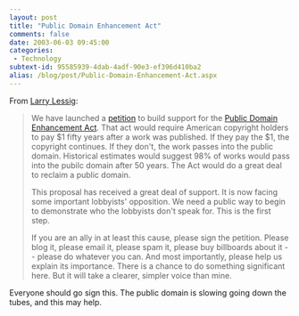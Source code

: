 ```yaml
---
layout: post
title: "Public Domain Enhancement Act"
comments: false
date: 2003-06-03 09:45:00
categories:
 - Technology
subtext-id: 95585939-4dab-4adf-90e3-ef396d410ba2
alias: /blog/post/Public-Domain-Enhancement-Act.aspx
---
```



From [Larry Lessig](http://cyberlaw.stanford.edu/lessig/blog/):

> We have launched a [petition](http://www.petitiononline.com/eldred/petition.html) to build support for the [Public Domain Enhancement Act](http://eldred.cc/). That act would require American copyright holders to pay $1 fifty years after a work was published. If they pay the $1, the copyright continues. If they don't, the work passes into the public domain. Historical estimates would suggest 98% of works would pass into the pubilc domain after 50 years. The Act would do a great deal to reclaim a public domain.
> 
> This proposal has received a great deal of support. It is now facing some important lobbyists' opposition. We need a public way to begin to demonstrate who the lobbyists don't speak for. This is the first step. 
> 
> If you are an ally in at least this cause, please sign the petition. Please blog it, please email it, please spam it, please buy billboards about it -- please do whatever you can. And most importantly, please help us explain its importance. There is a chance to do something significant here. But it will take a clearer, simpler voice than mine.

Everyone should go sign this. The public domain is slowing going down the tubes, and this may help.
